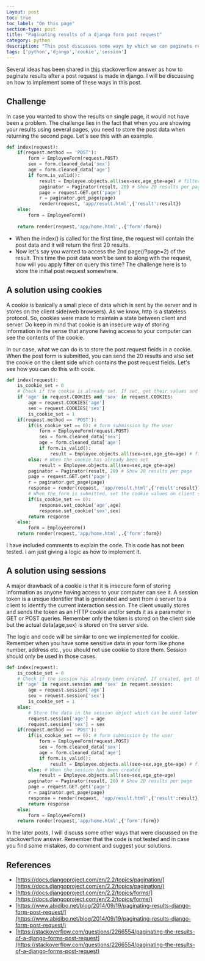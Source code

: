 ```yaml
---
Layout: post
toc: true
toc_label: "On this page"
section-type: post
title: "Paginating results of a django form post request"
category: python
description: "This post discusses some ways by which we can paginate results when after a post request in django"
tags: ['python','django','cookie','session']
---
```

Several ideas has been shared in [this](https://stackoverflow.com/questions/2266554/paginating-the-results-of-a-django-forms-post-request) stackoverflow answer as how to paginate results
after a post request is made in django. I will be discussing on how to implement some of these ways in this post.

## Challenge

In case you wanted to show the results on single page, it would not have been a problem. The challenge lies in the fact that when you are
showing your results using several pages, you need to store the post data when returning the second page. Let's see this with an example.

```python
def index(request):
    if(request.method == 'POST'):
        form = EmployeeForm(request.POST)
        sex = form.cleaned_data['sex']
        age = form.cleaned_data['age']
        if form.is_valid():
            result = Employee.objects.all(sex=sex,age_gte=age) # filter all employees based on sex and age
            paginator = Paginator(result, 20) # Show 20 results per page
            page = request.GET.get('page')
            r = paginator.get_page(page)
            render(request, 'app/result.html',{'result':result})
    else:
        form = EmployeeForm()
    
    return render(request,'app/home.html',.{'form':form})
```

* When the index() is called for the first time, the request will contain the post data and it will return the first 20 results.
* Now let's say you wanted to access the 2nd page(/?page=2) of the result. This time the post data won't be sent to along with the request, how will
  you apply filter on query this time? The challenge here is to store the initial post request somewhere.

## A solution using cookies

A cookie is basically a small piece of data which is sent by the server and is stores on the client side(web browsers). As we know, http is a stateless protocol.
So, cookies were made to maintain a state between client and server. Do keep in mind that cookie is an insecure way of storing information in the sense that
anyone having access to your computer can see the contents of the cookie.

In our case, what we can do is to store the post request fields in a cookie. When the post form is submitted, you can send the 20 results and also set the cookie on the client side
which contains the post request fields. Let's see how you can do this with code.

```python
def index(request):
    is_cookie_set = 0
    # Check if the cookie is already set. If set, get their values and store it.
    if 'age' in request.COOKIES and 'sex' in request.COOKIES: 
        age = request.COOKIES['age']
        sex = request.COOKIES['sex']
        is_cookie_set = 1
    if(request.method == 'POST'):
        if(is_cookie_set == 0): # form submission by the user
            form = EmployeeForm(request.POST)
            sex = form.cleaned_data['sex']
            age = form.cleaned_data['age']
            if form.is_valid():
                result = Employee.objects.all(sex=sex,age_gte=age) # filter all employees based on sex and age
        else: # When the cookie has already been set
            result = Employee.objects.all(sex=sex,age_gte=age)
        paginator = Paginator(result, 20) # Show 20 results per page
        page = request.GET.get('page')
        r = paginator.get_page(page)
        response = render(request, 'app/result.html',{'result':result})
        # When the form is submitted, set the cookie values on client side which can be used to paginate.
        if(is_cookie_set == 0): 
            response.set_cookie('age',age)
            response.set_cookie('sex',sex)
        return response
    else:
        form = EmployeeForm()
    return render(request,'app/home.html',.{'form':form})
```

I have included comments to explain the code. This code has not been tested. I am just giving a logic as how to implement it.

## A solution using sessions

A major drawback of a cookie is that it is insecure form of storing information as anyone having access to your computer can see it.
A session token is a unique identifier that is generated and sent from a server to a client to identify the current interaction session. The client usually stores and sends the token as an HTTP cookie and/or sends it as a parameter in GET or POST queries.
Remember only the token is stored on the client side but the actual data(age,sex) is stored on the server side.

The logic and code will be similar to one we implemented for cookie. Remember when you have some sensitive data in your form like phone number, address etc., you should not
use cookie to store them. Session should only be used in those cases.


```python
def index(request):
    is_cookie_set = 0
    # Check if the session has already been created. If created, get their values and store it.
    if 'age' in request.session and 'sex' in request.session: 
        age = request.session['age']
        sex = request.session['sex']
        is_cookie_set = 1
    else:
        # Store the data in the session object which can be used later
        request.session['age'] = age
        request.session['sex'] = sex
    if(request.method == 'POST'):
        if(is_cookie_set == 0): # form submission by the user
            form = EmployeeForm(request.POST)
            sex = form.cleaned_data['sex']
            age = form.cleaned_data['age']
            if form.is_valid():
                result = Employee.objects.all(sex=sex,age_gte=age) # filter all employees based on sex and age
        else: # When the session has been created
            result = Employee.objects.all(sex=sex,age_gte=age)
        paginator = Paginator(result, 20) # Show 20 results per page
        page = request.GET.get('page')
        r = paginator.get_page(page)
        response = render(request, 'app/result.html',{'result':result})    
        return response
    else:
        form = EmployeeForm()
    return render(request,'app/home.html',{'form':form})
```

In the later posts, I will discuss some other ways that were discussed on the stackoverflow answer. Remember that the code is not tested and in case you find some mistakes, do comment and suggest
your solutions.

## References

* [https://docs.djangoproject.com/en/2.2/topics/pagination/](https://docs.djangoproject.com/en/2.2/topics/pagination/)
* [https://docs.djangoproject.com/en/2.2/topics/forms/](https://docs.djangoproject.com/en/2.2/topics/forms/)
* [https://www.abidibo.net/blog/2014/09/19/paginating-results-django-form-post-request/](https://www.abidibo.net/blog/2014/09/19/paginating-results-django-form-post-request/)
* [https://stackoverflow.com/questions/2266554/paginating-the-results-of-a-django-forms-post-request](https://stackoverflow.com/questions/2266554/paginating-the-results-of-a-django-forms-post-request)